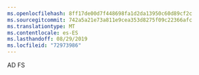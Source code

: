 ```yaml
---
ms.openlocfilehash: 8ff17de00d7f448698fa1d2da13950c60d89cf2c
ms.sourcegitcommit: 742a5a21e73a811e9cea353d8275f09c22366afc
ms.translationtype: MT
ms.contentlocale: es-ES
ms.lasthandoff: 08/29/2019
ms.locfileid: "72973986"
---
```

AD FS